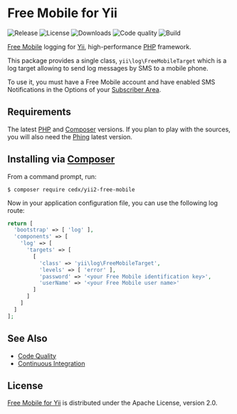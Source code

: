 # Free Mobile for Yii
![Release](https://img.shields.io/packagist/v/cedx/yii2-free-mobile.svg) ![License](https://img.shields.io/packagist/l/cedx/yii2-free-mobile.svg) ![Downloads](https://img.shields.io/packagist/dt/cedx/yii2-free-mobile.svg) ![Code quality](https://img.shields.io/codacy/grade/b7169de7f3c845eb86161f66df6875e2.svg) ![Build](https://img.shields.io/travis/cedx/yii2-free-mobile.svg)

[Free Mobile](http://mobile.free.fr) logging for [Yii](http://www.yiiframework.com), high-performance [PHP](http://php.net) framework.

This package provides a single class, `yii\log\FreeMobileTarget`
which is a log target allowing to send log messages by SMS to a mobile phone.

To use it, you must have a Free Mobile account and have enabled SMS Notifications
in the Options of your [Subscriber Area](https://mobile.free.fr/moncompte).

## Requirements
The latest [PHP](http://php.net) and [Composer](https://getcomposer.org) versions.
If you plan to play with the sources, you will also need the [Phing](https://www.phing.info) latest version.

## Installing via [Composer](https://getcomposer.org)
From a command prompt, run:

```shell
$ composer require cedx/yii2-free-mobile
```

Now in your application configuration file, you can use the following log route:

```php
return [
  'bootstrap' => [ 'log' ],
  'components' => [
    'log' => [
      'targets' => [
        [
          'class' => 'yii\log\FreeMobileTarget',
          'levels' => [ 'error' ],
          'password' => '<your Free Mobile identification key>',
          'userName' => '<your Free Mobile user name>'
        ]
      ]
    ]
  ]
];
```

## See Also
- [Code Quality](https://www.codacy.com/app/cedx/yii2-free-mobile)
- [Continuous Integration](https://travis-ci.org/cedx/yii2-free-mobile)

## License
[Free Mobile for Yii](https://packagist.org/packages/cedx/yii2-free-mobile) is distributed under the Apache License, version 2.0.

